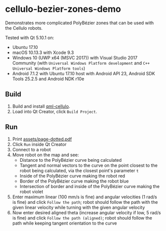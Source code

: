 cellulo-bezier-zones-demo
=========================

Demonstrates more complicated PolyBézier zones that can be used with the Cellulo robots.

Tested with Qt 5.10.1 on:

- Ubuntu 17.10
- macOS 10.13.3 with Xcode 9.3
- Windows 10 (UWP x64 (MSVC 2017)) with Visual Studio 2017 Community (with `Universal Windows Platform development` and `C++ Universal Windows Platform tools`)
- Android 7.1.2 with Ubuntu 17.10 host with Android API 23, Android SDK Tools 25.2.5 and Android NDK r10e

Build
-----

1. Build and install [qml-cellulo](../../).
1. Load into Qt Creator, click `Build Project`.

Run
---

1. Print [assets/page-dotted.pdf](assets/page-dotted.pdf)
1. Click `Run` inside Qt Creator
1. Connect to a robot
1. Move robot on the map and see:
    - Distance to the PolyBézier curve being calculated
    - Tangent and normal vectors to the curve on the point closest to the robot being calculated, via the closest point's parameter `t`
    - Inside of the PolyBézier curve making the robot red
    - Border of the PolyBézier curve making the robot blue
    - Intersection of border and inside of the PolyBézier curve making the robot violet
1. Enter maximum linear (100 mm/s is fine) and angular velocities (1 rad/s is fine) and click `Follow the path`; robot should follow the path with the given linear velocity while turning with the given angular velocity
1. Now enter desired aligned theta (increase angular velocity if low, 5 rad/s is fine) and click `Follow the path (aligned)`; robot should follow the path while keeping tangent orientation to the curve
